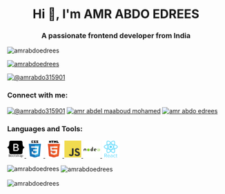 <h1 align="center">Hi 👋, I'm AMR ABDO EDREES</h1>
<h3 align="center">A passionate frontend developer from India</h3>

<p align="left"> <img src="https://komarev.com/ghpvc/?username=amrabdoedrees&label=Profile%20views&color=0e75b6&style=flat" alt="amrabdoedrees" /> </p>

<p align="left"> <a href="https://github.com/ryo-ma/github-profile-trophy"><img src="https://github-profile-trophy.vercel.app/?username=amrabdoedrees" alt="amrabdoedrees" /></a> </p>

<p align="left"> <a href="https://twitter.com/@amrabdo315901" target="blank"><img src="https://img.shields.io/twitter/follow/@amrabdo315901?logo=twitter&style=for-the-badge" alt="@amrabdo315901" /></a> </p>

<h3 align="left">Connect with me:</h3>
<p align="left">
<a href="https://twitter.com/@amrabdo315901" target="blank"><img align="center" src="https://raw.githubusercontent.com/rahuldkjain/github-profile-readme-generator/master/src/images/icons/Social/twitter.svg" alt="@amrabdo315901" height="30" width="40" /></a>
<a href="https://fb.com/amr abdel maaboud mohamed" target="blank"><img align="center" src="https://raw.githubusercontent.com/rahuldkjain/github-profile-readme-generator/master/src/images/icons/Social/facebook.svg" alt="amr abdel maaboud mohamed" height="30" width="40" /></a>
<a href="https://instagram.com/amr abdo edrees" target="blank"><img align="center" src="https://raw.githubusercontent.com/rahuldkjain/github-profile-readme-generator/master/src/images/icons/Social/instagram.svg" alt="amr abdo edrees" height="30" width="40" /></a>
</p>

<h3 align="left">Languages and Tools:</h3>
<p align="left"> <a href="https://getbootstrap.com" target="_blank" rel="noreferrer"> <img src="https://raw.githubusercontent.com/devicons/devicon/master/icons/bootstrap/bootstrap-plain-wordmark.svg" alt="bootstrap" width="40" height="40"/> </a> <a href="https://www.w3schools.com/css/" target="_blank" rel="noreferrer"> <img src="https://raw.githubusercontent.com/devicons/devicon/master/icons/css3/css3-original-wordmark.svg" alt="css3" width="40" height="40"/> </a> <a href="https://www.w3.org/html/" target="_blank" rel="noreferrer"> <img src="https://raw.githubusercontent.com/devicons/devicon/master/icons/html5/html5-original-wordmark.svg" alt="html5" width="40" height="40"/> </a> <a href="https://developer.mozilla.org/en-US/docs/Web/JavaScript" target="_blank" rel="noreferrer"> <img src="https://raw.githubusercontent.com/devicons/devicon/master/icons/javascript/javascript-original.svg" alt="javascript" width="40" height="40"/> </a> <a href="https://nodejs.org" target="_blank" rel="noreferrer"> <img src="https://raw.githubusercontent.com/devicons/devicon/master/icons/nodejs/nodejs-original-wordmark.svg" alt="nodejs" width="40" height="40"/> </a> <a href="https://reactjs.org/" target="_blank" rel="noreferrer"> <img src="https://raw.githubusercontent.com/devicons/devicon/master/icons/react/react-original-wordmark.svg" alt="react" width="40" height="40"/> </a> </p>

<p><img align="left" src="https://github-readme-stats.vercel.app/api/top-langs?username=amrabdoedrees&show_icons=true&locale=en&layout=compact" alt="amrabdoedrees" /></p>

<p>&nbsp;<img align="center" src="https://github-readme-stats.vercel.app/api?username=amrabdoedrees&show_icons=true&locale=en" alt="amrabdoedrees" /></p>

<p><img align="center" src="https://github-readme-streak-stats.herokuapp.com/?user=amrabdoedrees&" alt="amrabdoedrees" /></p>
